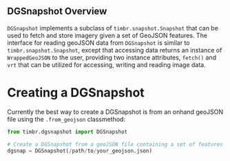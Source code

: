 ## DGSnapshot Overview

`DGSnapshot` implements a subclass of `timbr.snapshot.Snapshot` that can be used to fetch and store imagery given a set of GeoJSON
features. The interface for reading geoJSON data from `DGSnapshot` is similar to `timbr.snapshot.Snapshot`, except that accessing 
data returns an instance of `WrappedGeoJSON` to the user, providing two instance attributes, `fetch()` and `vrt` 
that can be utilized for accessing, writing and reading image data.


# Creating a DGSnapshot

Currently the best way to create a DGSnapshot is from an onhand geoJSON file using the `.from_geojson` classmethod:

```Python
from timbr.dgsnapshot import DGSnapshot

# Create a DGSnapshot from a geoJSON file containing a set of features
dgsnap = DGSnapshot(/path/to/your_geojson.json)
```

